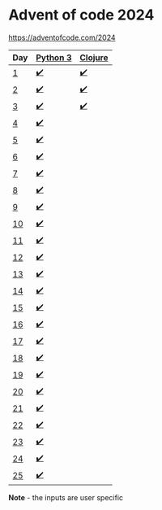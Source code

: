 # Advent of code 2024
https://adventofcode.com/2024

| Day | [Python 3](https://www.python.org/) | [Clojure](https://clojure.org/) |
| --- | ----------- | ----------- |
| [1](https://adventofcode.com/2024/day/1) | [:heavy_check_mark:](01/main.py) | [:heavy_check_mark:](01/main.clj) |
| [2](https://adventofcode.com/2024/day/2) | [:heavy_check_mark:](02/main.py) | [:heavy_check_mark:](02/main.clj) |
| [3](https://adventofcode.com/2024/day/3) | [:heavy_check_mark:](03/main.py) | [:heavy_check_mark:](03/main.clj) |
| [4](https://adventofcode.com/2024/day/4) | [:heavy_check_mark:](04/main.py) | |
| [5](https://adventofcode.com/2024/day/5) | [:heavy_check_mark:](05/main.py) | |
| [6](https://adventofcode.com/2024/day/6) | [:heavy_check_mark:](06/main.py) | |
| [7](https://adventofcode.com/2024/day/7) | [:heavy_check_mark:](07/main.py) | |
| [8](https://adventofcode.com/2024/day/8) | [:heavy_check_mark:](08/main.py) | |
| [9](https://adventofcode.com/2024/day/9) | [:heavy_check_mark:](09/main.py) | |
| [10](https://adventofcode.com/2024/day/10) | [:heavy_check_mark:](10/main.py) | |
| [11](https://adventofcode.com/2024/day/11) | [:heavy_check_mark:](11/main.py) | |
| [12](https://adventofcode.com/2024/day/12) | [:heavy_check_mark:](12/main.py) | |
| [13](https://adventofcode.com/2024/day/13) | [:heavy_check_mark:](13/main.py) | |
| [14](https://adventofcode.com/2024/day/14) | [:heavy_check_mark:](14/main.py) | |
| [15](https://adventofcode.com/2024/day/15) | [:heavy_check_mark:](15/main.py) | |
| [16](https://adventofcode.com/2024/day/16) | [:heavy_check_mark:](16/main.py) | |
| [17](https://adventofcode.com/2024/day/17) | [:heavy_check_mark:](17/main.py) | |
| [18](https://adventofcode.com/2024/day/18) | [:heavy_check_mark:](18/main.py) | |
| [19](https://adventofcode.com/2024/day/19) | [:heavy_check_mark:](19/main.py) | |
| [20](https://adventofcode.com/2024/day/20) | [:heavy_check_mark:](20/main.py) | |
| [21](https://adventofcode.com/2024/day/21) | [:heavy_check_mark:](21/main.py) | |
| [22](https://adventofcode.com/2024/day/22) | [:heavy_check_mark:](22/main.py) | |
| [23](https://adventofcode.com/2024/day/23) | [:heavy_check_mark:](23/main.py) | |
| [24](https://adventofcode.com/2024/day/24) | [:heavy_check_mark:](24/main.py) | |
| [25](https://adventofcode.com/2024/day/25) | [:heavy_check_mark:](25/main.py) | | |

**Note** - the inputs are user specific
